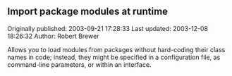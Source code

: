 ## Import package modules at runtime

Originally published: 2003-09-21 17:28:33
Last updated: 2003-12-08 18:26:32
Author: Robert Brewer

Allows you to load modules from packages without hard-coding their class names in code; instead, they might be specified in a configuration file, as command-line parameters, or within an interface.